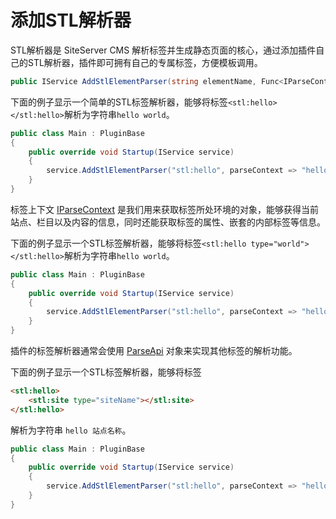 # 添加STL解析器

STL解析器是 SiteServer CMS 解析标签并生成静态页面的核心，通过添加插件自己的STL解析器，插件即可拥有自己的专属标签，方便模板调用。

```csharp
public IService AddStlElementParser(string elementName, Func<IParseContext, string> parse)
```

下面的例子显示一个简单的STL标签解析器，能够将标签`<stl:hello></stl:hello>`解析为字符串`hello world`。

```csharp
public class Main : PluginBase
{
    public override void Startup(IService service)
    {
        service.AddStlElementParser("stl:hello", parseContext => "hello world");
    }
}
```

标签上下文 [IParseContext](sdk/IParseContext.md) 是我们用来获取标签所处环境的对象，能够获得当前站点、栏目以及内容的信息，同时还能获取标签的属性、嵌套的内部标签等信息。

下面的例子显示一个STL标签解析器，能够将标签`<stl:hello type="world"></stl:hello>`解析为字符串`hello world`。

```csharp
public class Main : PluginBase
{
    public override void Startup(IService service)
    {
        service.AddStlElementParser("stl:hello", parseContext => "hello " + parseContext.StlAttributes["type"]);
    }
}
```

插件的标签解析器通常会使用 [ParseApi](sdk/IParseApi.md) 对象来实现其他标签的解析功能。

下面的例子显示一个STL标签解析器，能够将标签

```html
<stl:hello>
    <stl:site type="siteName"></stl:site>
</stl:hello>
```

解析为字符串
`hello 站点名称`。

```csharp
public class Main : PluginBase
{
    public override void Startup(IService service)
    {
        service.AddStlElementParser("stl:hello", parseContext => "hello " + ParseApi.Parse(parseContext.StlInnerHtml, parseContext));
    }
}
```